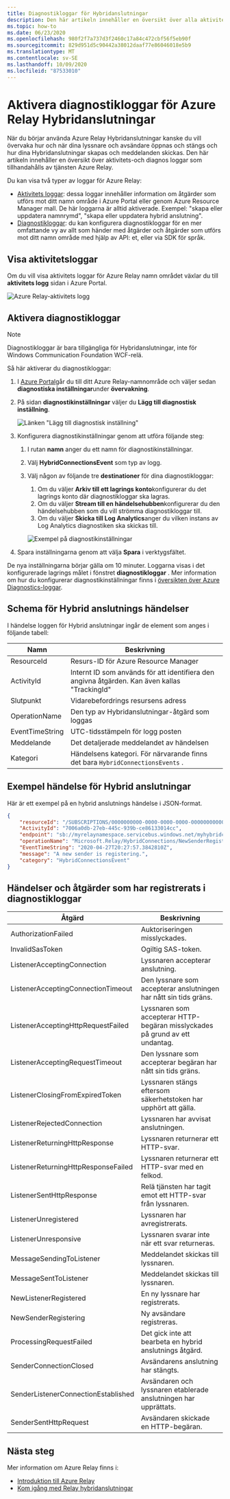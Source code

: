 ```yaml
---
title: Diagnostikloggar för Hybridanslutningar
description: Den här artikeln innehåller en översikt över alla aktiviteter och diagnostikloggar som är tillgängliga för Azure Relay.
ms.topic: how-to
ms.date: 06/23/2020
ms.openlocfilehash: 980f2f7a737d3f2460c17a84c472cbf56f5eb90f
ms.sourcegitcommit: 829d951d5c90442a38012daaf77e86046018e5b9
ms.translationtype: MT
ms.contentlocale: sv-SE
ms.lasthandoff: 10/09/2020
ms.locfileid: "87533010"
---
```

# <a name="enable-diagnostics-logs-for-azure-relay-hybrid-connections"></a>Aktivera diagnostikloggar för Azure Relay Hybridanslutningar
När du börjar använda Azure Relay Hybridanslutningar kanske du vill övervaka hur och när dina lyssnare och avsändare öppnas och stängs och hur dina Hybridanslutningar skapas och meddelanden skickas. Den här artikeln innehåller en översikt över aktivitets-och diagnos loggar som tillhandahålls av tjänsten Azure Relay. 

Du kan visa två typer av loggar för Azure Relay:

- [Aktivitets loggar](../azure-monitor/platform/platform-logs-overview.md): dessa loggar innehåller information om åtgärder som utförs mot ditt namn område i Azure Portal eller genom Azure Resource Manager mall. De här loggarna är alltid aktiverade. Exempel: "skapa eller uppdatera namnrymd", "skapa eller uppdatera hybrid anslutning". 
- [Diagnostikloggar](../azure-monitor/platform/platform-logs-overview.md): du kan konfigurera diagnostikloggar för en mer omfattande vy av allt som händer med åtgärder och åtgärder som utförs mot ditt namn område med hjälp av API: et, eller via SDK för språk.

## <a name="view-activity-logs"></a>Visa aktivitetsloggar
Om du vill visa aktivitets loggar för Azure Relay namn området växlar du till **aktivitets logg** sidan i Azure Portal.

![Azure Relay-aktivitets logg](./media/diagnostic-logs/activity-log.png)

## <a name="enable-diagnostic-logs"></a>Aktivera diagnostikloggar

> [!NOTE]
> Diagnostikloggar är bara tillgängliga för Hybridanslutningar, inte för Windows Communication Foundation WCF-relä.

Så här aktiverar du diagnostikloggar:

1. I [Azure Portal](https://portal.azure.com)går du till ditt Azure Relay-namnområde och väljer sedan **diagnostiska inställningar**under **övervakning**.
1. På sidan **diagnostikinställningar** väljer du **Lägg till diagnostisk inställning**.  

   ![Länken "Lägg till diagnostisk inställning"](./media/diagnostic-logs/add-diagnostic-setting.png)

1. Konfigurera diagnostikinställningar genom att utföra följande steg:
    1. I rutan **namn** anger du ett namn för diagnostikinställningar.  
    2. Välj **HybridConnectionsEvent** som typ av logg. 
    3. Välj någon av följande tre **destinationer** för dina diagnostikloggar:  
        1. Om du väljer **Arkiv till ett lagrings konto**konfigurerar du det lagrings konto där diagnostikloggar ska lagras.  
        2. Om du väljer **Stream till en händelsehubben**konfigurerar du den händelsehubben som du vill strömma diagnostikloggar till.
        3. Om du väljer **Skicka till Log Analytics**anger du vilken instans av Log Analytics diagnostiken ska skickas till.  

        ![Exempel på diagnostikinställningar](./media/diagnostic-logs/sample-diagnostic-settings.png)
1. Spara inställningarna genom att välja **Spara** i verktygsfältet.

De nya inställningarna börjar gälla om 10 minuter. Loggarna visas i det konfigurerade lagrings målet i fönstret **diagnostikloggar** . Mer information om hur du konfigurerar diagnostikinställningar finns i [översikten över Azure Diagnostics-loggar](../azure-monitor/platform/platform-logs-overview.md).


## <a name="schema-for-hybrid-connections-events"></a>Schema för Hybrid anslutnings händelser
I händelse loggen för Hybrid anslutningar ingår de element som anges i följande tabell:

| Namn | Beskrivning |
| ------- | ------- |
| ResourceId | Resurs-ID för Azure Resource Manager |
| ActivityId | Internt ID som används för att identifiera den angivna åtgärden. Kan även kallas "TrackingId" |
| Slutpunkt | Vidarebefordrings resursens adress |
| OperationName | Den typ av Hybridanslutningar-åtgärd som loggas |
| EventTimeString | UTC-tidsstämpeln för logg posten |
| Meddelande | Det detaljerade meddelandet av händelsen |
| Kategori | Händelsens kategori. För närvarande finns det bara `HybridConnectionsEvents` . 


## <a name="sample-hybrid-connections-event"></a>Exempel händelse för Hybrid anslutningar
Här är ett exempel på en hybrid anslutnings händelse i JSON-format. 

```json
{
    "resourceId": "/SUBSCRIPTIONS/0000000000-0000-0000-0000-0000000000000/RESOURCEGROUPS/MyResourceGroup/PROVIDERS/MICROSOFT.RELAY/NAMESPACES/MyRelayNamespace",
    "ActivityId": "7006a0db-27eb-445c-939b-ce86133014cc",
    "endpoint": "sb://myrelaynamespace.servicebus.windows.net/myhybridconnection/7006a0db-27eb-445c-939b-ce86133014cc_G5",
    "operationName": "Microsoft.Relay/HybridConnections/NewSenderRegistering",
    "EventTimeString": "2020-04-27T20:27:57.3842810Z",
    "message": "A new sender is registering.",
    "category": "HybridConnectionsEvent"
}
```

## <a name="events-and-operations-captured-in-diagnostic-logs"></a>Händelser och åtgärder som har registrerats i diagnostikloggar

| Åtgärd | Beskrivning | 
| --------- | ----------- | 
| AuthorizationFailed | Auktoriseringen misslyckades.|
| InvalidSasToken | Ogiltig SAS-token. | 
| ListenerAcceptingConnection | Lyssnaren accepterar anslutning. |
| ListenerAcceptingConnectionTimeout | Den lyssnare som accepterar anslutningen har nått sin tids gräns. |
| ListenerAcceptingHttpRequestFailed | Lyssnaren som accepterar HTTP-begäran misslyckades på grund av ett undantag. |
| ListenerAcceptingRequestTimeout | Den lyssnare som accepterar begäran har nått sin tids gräns. |  
| ListenerClosingFromExpiredToken | Lyssnaren stängs eftersom säkerhetstoken har upphört att gälla. | 
| ListenerRejectedConnection | Lyssnaren har avvisat anslutningen. |
| ListenerReturningHttpResponse | Lyssnaren returnerar ett HTTP-svar. |  
| ListenerReturningHttpResponseFailed | Lyssnaren returnerar ett HTTP-svar med en felkod. | 
 ListenerSentHttpResponse | Relä tjänsten har tagit emot ett HTTP-svar från lyssnaren. | 
| ListenerUnregistered | Lyssnaren har avregistrerats. | 
| ListenerUnresponsive | Lyssnaren svarar inte när ett svar returneras. | 
| MessageSendingToListener | Meddelandet skickas till lyssnaren. |
| MessageSentToListener | Meddelandet skickas till lyssnaren. | 
| NewListenerRegistered | En ny lyssnare har registrerats. |
| NewSenderRegistering | Ny avsändare registreras. | 
| ProcessingRequestFailed | Det gick inte att bearbeta en hybrid anslutnings åtgärd. | 
| SenderConnectionClosed | Avsändarens anslutning har stängts. |
| SenderListenerConnectionEstablished | Avsändaren och lyssnaren etablerade anslutningen har upprättats. |
| SenderSentHttpRequest | Avsändaren skickade en HTTP-begäran. | 


## <a name="next-steps"></a>Nästa steg

Mer information om Azure Relay finns i:

* [Introduktion till Azure Relay](relay-what-is-it.md)
* [Kom igång med Relay hybridanslutningar](relay-hybrid-connections-dotnet-get-started.md)
